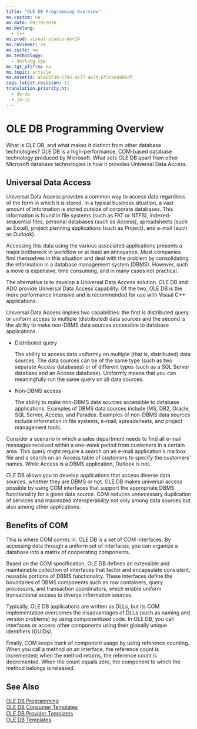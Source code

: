```yaml
---
title: "OLE DB Programming Overview"
ms.custom: na
ms.date: 09/19/2016
ms.devlang: 
  - C++
ms.prod: visual-studio-dev14
ms.reviewer: na
ms.suite: na
ms.technology: 
  - devlang-cpp
ms.tgt_pltfrm: na
ms.topic: article
ms.assetid: a5a69730-2793-4277-a67d-6f3c8edab6df
caps.latest.revision: 11
translation.priority.ht: 
  - de-de
  - ja-jp
---
```

# OLE DB Programming Overview
What is OLE DB, and what makes it distinct from other database technologies? OLE DB is a high-performance, COM-based database technology produced by Microsoft. What sets OLE DB apart from other Microsoft database technologies is how it provides Universal Data Access.  
  
## Universal Data Access  
 Universal Data Access provides a common way to access data regardless of the form in which it is stored. In a typical business situation, a vast amount of information is stored outside of corporate databases. This information is found in file systems (such as FAT or NTFS), indexed-sequential files, personal databases (such as Access), spreadsheets (such as Excel), project planning applications (such as Project), and e-mail (such as Outlook).  
  
 Accessing this data using the various associated applications presents a major bottleneck in workflow or at least an annoyance. Most companies find themselves in this situation and deal with the problem by consolidating the information in a database management system (DBMS). However, such a move is expensive, time consuming, and in many cases not practical.  
  
 The alternative is to develop a Universal Data Access solution. OLE DB and ADO provide Universal Data Access capability. Of the two, OLE DB is the more performance intensive and is recommended for use with Visual C++ applications.  
  
 Universal Data Access implies two capabilities: the first is distributed query or uniform access to multiple (distributed) data sources and the second is the ability to make non-DBMS data sources accessible to database applications.  
  
-   Distributed query  
  
     The ability to access data uniformly on multiple (that is, distributed) data sources. The data sources can be of the same type (such as two separate Access databases) or of different types (such as a SQL Server database and an Access database). Uniformly means that you can meaningfully run the same query on all data sources.  
  
-   Non-DBMS access  
  
     The ability to make non-DBMS data sources accessible to database applications. Examples of DBMS data sources include IMS, DB2, Oracle, SQL Server, Access, and Paradox. Examples of non-DBMS data sources include information in file systems, e-mail, spreadsheets, and project management tools.  
  
 Consider a scenario in which a sales department needs to find all e-mail messages received within a one-week period from customers in a certain area. This query might require a search on an e-mail application's mailbox file and a search on an Access table of customers to specify the customers' names. While Access is a DBMS application, Outlook is not.  
  
 OLE DB allows you to develop applications that access diverse data sources, whether they are DBMS or not. OLE DB makes universal access possible by using COM interfaces that support the appropriate DBMS functionality for a given data source. COM reduces unnecessary duplication of services and maximized interoperability not only among data sources but also among other applications.  
  
## Benefits of COM  
 This is where COM comes in. OLE DB is a set of COM interfaces. By accessing data through a uniform set of interfaces, you can organize a database into a matrix of cooperating components.  
  
 Based on the COM specification, OLE DB defines an extensible and maintainable collection of interfaces that factor and encapsulate consistent, reusable portions of DBMS functionality. These interfaces define the boundaries of DBMS components such as row containers, query processors, and transaction coordinators, which enable uniform transactional access to diverse information sources.  
  
 Typically, OLE DB applications are written as DLLs, but its COM implementation overcomes the disadvantages of DLLs (such as naming and version problems) by using componentized code. In OLE DB, you call interfaces or access other components using their globally unique identifiers (GUIDs).  
  
 Finally, COM keeps track of component usage by using reference counting. When you call a method on an interface, the reference count is incremented; when the method returns, the reference count is decremented. When the count equals zero, the component to which the method belongs is released.  
  
## See Also  
 [OLE DB Programming](../vs140/OLE-DB-Programming.md)   
 [OLE DB Consumer Templates](../vs140/OLE-DB-Consumer-Templates--C---.md)   
 [OLE DB Provider Templates](../vs140/OLE-DB-Provider-Templates--C---.md)   
 [OLE DB Templates](../vs140/OLE-DB-Templates.md)